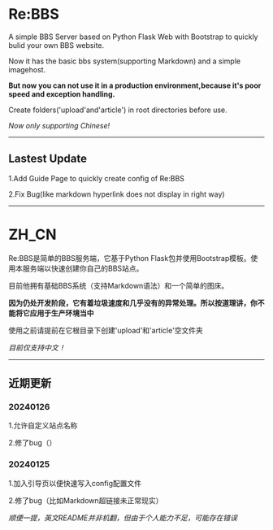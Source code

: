 # Re:BBS
A simple BBS Server based on Python Flask Web with Bootstrap to quickly bulid your own BBS website.

Now it has the basic bbs system(supporting Markdown) and a simple imagehost.

**But now you can not use it in a production environment,because it's poor speed and exception handling.**

Create folders('upload'and'article') in root directories before use.

*Now only supporting Chinese!*
***
## Lastest Update

1.Add Guide Page to quickly create config of Re:BBS

2.Fix Bug(like markdown hyperlink does not display in right way)
***
# ZH_CN
Re:BBS是简单的BBS服务端，它基于Python Flask包并使用Bootstrap模板。使用本服务端以快速创建你自己的BBS站点。

目前他拥有基础BBS系统（支持Markdown语法）和一个简单的图床。

**因为仍处开发阶段，它有着垃圾速度和几乎没有的异常处理。所以按道理讲，你不能将它应用于生产环境当中**

使用之前请提前在它根目录下创建'upload'和'article'空文件夹

*目前仅支持中文！*
***
## 近期更新
### 20240126
1.允许自定义站点名称

2.修了bug（）
### 20240125
1.加入引导页以便快速写入config配置文件

2.修了bug（比如Markdown超链接未正常现实）

*顺便一提，英文README并非机翻，但由于个人能力不足，可能存在错误*
